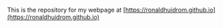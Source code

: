 This is the repository for my webpage at [https://ronaldhuidrom.github.io](https://ronaldhuidrom.github.io)
